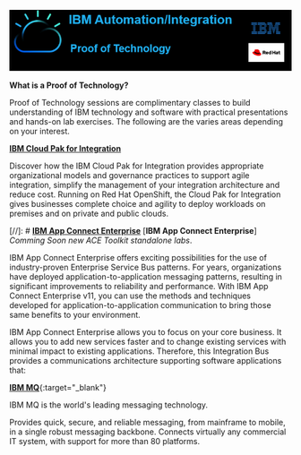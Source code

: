 ![](images\image1.png)

**What is a Proof of Technology?**

Proof of Technology sessions are complimentary classes to build
understanding of IBM technology and software with practical
presentations and hands-on lab exercises. The following are the varies
areas depending on your interest.

[**IBM Cloud Pak for Integration**](cp4i-labs/index.md)  

Discover how the IBM Cloud Pak for Integration provides appropriate
organizational models and governance practices to support agile
integration, simplify the management of your integration architecture
and reduce cost. Running on Red Hat OpenShift, the Cloud Pak for
Integration gives businesses complete choice and agility to deploy
workloads on premises and on private and public clouds.

[//]: # [**IBM App Connect Enterprise**](ACE-PoT-labs/index.md)
[**IBM App Connect Enterprise**] *Comming Soon new ACE Toolkit standalone labs*.

IBM App Connect Enterprise offers exciting possibilities for the use of
industry-proven Enterprise Service Bus patterns. For years,
organizations have deployed application-to-application messaging
patterns, resulting in significant improvements to reliability and
performance. With IBM App Connect Enterprise v11, you can use the
methods and techniques developed for application-to-application
communication to bring those same benefits to your environment.

IBM App Connect Enterprise allows you to focus on your core business. It
allows you to add new services faster and to change existing services
with minimal impact to existing applications. Therefore, this
Integration Bus provides a communications architecture supporting
software applications that:

[**IBM MQ**](https://pages.github.ibm.com/cloudintegration/PoT-messaging/index.html){:target="_blank"}

IBM MQ is the world's leading messaging technology.

Provides quick, secure, and reliable messaging, from mainframe to
mobile, in a single robust messaging backbone. Connects virtually any
commercial IT system, with support for more than 80 platforms.

